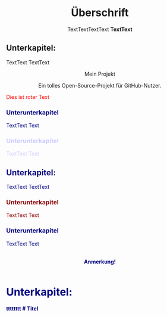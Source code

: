 <center>

# Überschrift

TextTextTextText
**TextText**
</center>


<h2>Unterkapitel:</h2>

TextText
TextText
<p align="center">Mein Projekt</p>
<p align="center">Ein tolles Open-Source-Projekt für GitHub-Nutzer.</p>

<span style="color: red;">Dies ist roter Text</span>


<font color="#000080">
<h3>Unterunterkapitel</h3>

TextText
Text
</font>
<font color="#CCCCFF">
<h3>Unterunterkapitel</h3>

TextText
Text
</font>
<font color="#000080">



<h2>Unterkapitel:</h2>

TextText
TextText

<font color="#8b0000">
<h3>Unterunterkapitel</h3>

TextText
Text
</font>
<font color="#000080">
<h3>Unterunterkapitel</h3>

TextText
Text
</font>
<font color="#000080">

<br>
<center>
    <b>
        Anmerkung!
        <br>
        <br>
    
</center>
<h1>Unterkapitel:</h1>
tttttttt
# Titel
